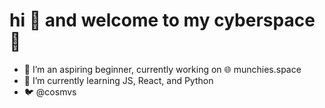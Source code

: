 # hi 👋 and welcome to my cyberspace 🚀

- 🔭 I’m an aspiring beginner, currently working on 🌐 munchies.space
- 🌱 I’m currently learning JS, React, and Python
- 🐦 @cosmvs
